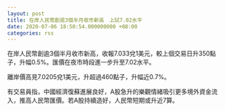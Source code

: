```yaml
---
layout: post
title: 在岸人民幣創逾3個半月收市新高　上試7.02水平
date: 2020-07-06 18:50:54.000000000 +08:00
categories: rss
---
```


在岸人民幣創逾3個半月收市新高，收報7.033兌1美元，較上個交易日升350點子，升幅0.5%。匯價在夜市時段進一步升至7.02水平。

離岸價高見7.0205兌1美元，升超過460點子，升幅近0.7%。

有交易員指，中國經濟復蘇進展良好，A股急升的樂觀情緒吸引更多境外資金流入，推高人民幣匯價。若A股持續造好，人民幣短期或升近7算。
